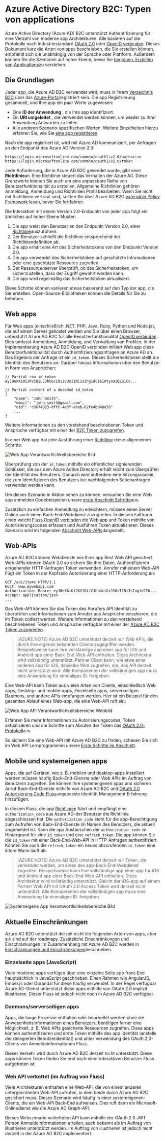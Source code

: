 <properties
    pageTitle="Azure AD B2C | Microsoft Azure"
    description="Die Typen von Applications können Sie in der Azure-Active Directory B2C erstellen."
    services="active-directory-b2c"
    documentationCenter=""
    authors="dstrockis"
    manager="mbaldwin"
    editor=""/>

<tags
    ms.service="active-directory-b2c"
    ms.workload="identity"
    ms.tgt_pltfrm="na"
    ms.devlang="na"
    ms.topic="hero-article"
    ms.date="07/22/2016"
    ms.author="dastrock"/>

# <a name="azure-active-directory-b2c-types-of-applications"></a>Azure Active Directory B2C: Typen von applications

Azure Active Directory (Azure AD) B2C unterstützt Authentifizierung für eine Vielzahl von moderne app Architekturen. Alle basieren auf die Protokolle nach Industriestandard [OAuth 2.0](active-directory-b2c-reference-protocols.md) oder [OpenID verbinden](active-directory-b2c-reference-protocols.md). Dieses Dokument kurz die Arten von apps beschrieben, die Sie erstellen können, empfiehlt sich die unabhängig von der Sprache oder Plattform. Außerdem können Sie die Szenarien auf hoher Ebene, bevor Sie [beginnen, Erstellen von Applications](active-directory-b2c-overview.md#getting-started)zu verstehen.

## <a name="the-basics"></a>Die Grundlagen
Jeder app, die Azure AD B2C verwendet wird, muss in Ihrem [Verzeichnis B2C](active-directory-b2c-get-started.md) über das [Azure-Portal](https://portal.azure.com/)registriert sein. Die app Registrierung gesammelt, und Ihre app ein paar Werte zugewiesen:

- Eine **ID der Anwendung** , die Ihre app identifiziert.
- Ein **URI umgeleitet** , die verwendet werden können, um wieder zu Ihrer Anwendung Antworten zu leiten.
- Alle anderen Szenario-spezifischen Werten. Weitere Einzelheiten hierzu erfahren Sie, wie Sie [eine app registrieren](active-directory-b2c-app-registration.md).

Nach die app registriert ist, wird mit Azure AD kommuniziert, per Anfragen an den Endpunkt des Azure AD-Version 2.0:

```
https://login.microsoftonline.com/common/oauth2/v2.0/authorize
https://login.microsoftonline.com/common/oauth2/v2.0/token
```

Jede Anforderung, die in Azure AD B2C gesendet wurde, gibt einer **Richtlinie**an. Eine Richtlinie steuert das Verhalten der Azure AD. Diese Grenzwerte können Sie auch um eine anpassbare Reihe von Benutzerfunktionalität zu erstellen. Allgemeine Richtlinien gehören Anmeldung, Anmeldung und Richtlinien Profil bearbeiten. Wenn Sie nicht mit Richtlinien vertraut sind, sollten Sie über Azure AD B2C [extensible Policy Framework](active-directory-b2c-reference-policies.md) lesen, bevor Sie fortfahren.

Die Interaktion mit einem Version 2.0-Endpunkt von jeder app folgt ein ähnliches auf hoher Ebene Muster:

1. Die app weist den Benutzer an den Endpunkt Version 2.0, einer [Richtlinie](active-directory-b2c-reference-policies.md)auszuführen.
2. Der Benutzer schließt die Richtlinie entsprechend der Richtliniendefinition ab.
4. Die app erhält eine Art des Sicherheitstokens von den Endpunkt Version 2.0.
5. Die app verwendet das Sicherheitstoken auf geschützte Informationen oder eine geschützte Ressource zugreifen.
6. Der Ressourcenserver überprüft, ob das Sicherheitstoken, um sicherzustellen, dass der Zugriff gewährt werden kann.
7. Die app wird regelmäßig das Sicherheitstoken aktualisiert.

<!-- TODO: Need a page for libraries to link to -->
Diese Schritte können variieren etwas basierend auf den Typ der app, die Sie erstellen. Open-Source-Bibliotheken können die Details für Sie zu beheben.

## <a name="web-apps"></a>Web apps
Für Web apps (einschließlich .NET, PHP, Java, Ruby, Python und Node.js), die auf einem Server gehostet werden und Sie über einen Browser, unterstützt Azure AD B2C für alle Benutzerfunktionalität [OpenID verbinden](active-directory-b2c-reference-protocols.md) . Dies umfasst Anmeldung, Anmeldung, und Verwaltung von Profilen. In der Implementierung Azure AD B2C OpenID verbinden initiiert Web app diese Benutzerfunktionalität durch Authentifizierungsanfragen an Azure AD an. Das Ergebnis der Anfrage ist ein `id_token`. Dieses Sicherheitstoken stellt die Identität des Benutzers an. Darüber hinaus Informationen über den Benutzer in Form von Ansprüchen:

```
// Partial raw id_token
eyJ0eXAiOiJKV1QiLCJhbGciOiJSUzI1NiIsIng1dCI6ImtyaU1QZG1Cd...

// Partial content of a decoded id_token
{
    "name": "John Smith",
    "email": "john.smith@gmail.com",
    "oid": "d9674823-dffc-4e3f-a6eb-62fe4bd48a58"
    ...
}
```

Weitere Informationen zu den vorstehend beschriebenen Token und Ansprüche verfügbar mit einer der [B2C Token zuzugreifen](active-directory-b2c-reference-tokens.md).

In einer Web app hat jede Ausführung einer [Richtlinie](active-directory-b2c-reference-policies.md) diese allgemeinen Schritte:

![Web App Verantwortlichkeitsbereiche Bild](./media/active-directory-b2c-apps/webapp.png)

Überprüfung von der `id_token` mithilfe ein öffentlicher signierenden Schlüssel, die aus dem Azure Active Directory erhält reicht zum Überprüfen der Identität des Benutzers. Dadurch wird außerdem eine Sitzungscookie, die zum Identifizieren des Benutzers bei nachfolgenden Seitenanfragen verwendet werden kann.

Um dieses Szenario in Aktion sehen zu können, versuchen Sie eine Web app anmelden Codebeispielen unsere [erste Abschnitt Schritte](active-directory-b2c-overview.md#getting-started)aus.

Zusätzlich zu einfachen Anmeldung zu erleichtern, müssen einen Server Online auch einen Back-End-Webdienst zuzugreifen. In diesem Fall kann einen weicht [Fluss OpenID verbinden](active-directory-b2c-reference-oidc.md) die Web app und Token mithilfe von Autorisierungscodes erfassen und Ausführen Token aktualisieren. Dieses Szenario wird im folgenden [Abschnitt Web-APIs](#web-apis)dargestellt.

<!--, and in our [WebApp-WebAPI Getting started topic](active-directory-b2c-devquickstarts-web-api-dotnet.md).-->

## <a name="web-apis"></a>Web-APIs
Azure AD B2C können Webdienste wie Ihrer app Rest Web API gesichert. Web-APIs können OAuth 2.0 so sichern Sie ihre Daten, Authentifizieren eingehender HTTP-Anfragen Token verwenden. Anrufer mit einem Web-API Fügt ein Token in der Kopfzeile Autorisierung einer HTTP-Anforderung an:

```
GET /api/items HTTP/1.1
Host: www.mywebapi.com
Authorization: Bearer eyJ0eXAiOiJKV1QiLCJhbGciOiJSUzI1NiIsIng1dCI6...
Accept: application/json
...
```

Das Web-API können Sie das Token des Anrufers API Identität zu überprüfen und Informationen zum Anrufer aus Ansprüche extrahieren, die im Token codiert werden. Weitere Informationen zu den vorstehend beschriebenen Token und Ansprüche verfügbar mit einer der [Azure AD B2C Token zuzugreifen](active-directory-b2c-reference-tokens.md).

> [AZURE.NOTE]
    Azure AD B2C unterstützt derzeit nur Web APIs, die durch ihre eigenen bekannten Clients zugegriffen werden. Beispielsweise kann Ihre vollständige app einer app für iOS und Android app einer Back-End-Web-API enthalten. Diese Architektur wird vollständig unterstützt. Partner Client kann, wie etwa einer anderen app für iOS, dasselbe Web zugreifen, die, das API derzeit nicht unterstützt wird. Alle Komponenten der vollständigen app muss eine Anwendung für einmaliges ID. freigeben.

Eine Web-API kann Token aus vielen Arten von Clients, einschließlich Web apps, Desktop- und mobile-apps, Einzelseite apps, serverseitigen Daemons, und andere APIs empfangen werden. Hier ist ein Beispiel für den gesamten Ablauf eines Web-app, die eine Web-API ruft ein:

![Web App API Verantwortlichkeitsbereiche Webbild](./media/active-directory-b2c-apps/webapi.png)

Erfahren Sie mehr Informationen zu Autorisierungscodes, Token aktualisieren und die Schritte zum Abrufen der Token das [OAuth 2.0-Protokoll](active-directory-b2c-reference-oauth-code.md)aus.

So sichern Sie eine Web-API mit Azure AD B2C zu finden, schauen Sie sich im Web API Lernprogrammen unsere [Erste Schritte im Abschnitt](active-directory-b2c-overview.md#getting-started).

## <a name="mobile-and-native-apps"></a>Mobile und systemeigenen apps
Apps, die auf Geräten, wie z. B. mobilen und desktop-apps installiert werden müssen häufig Back-End-Dienste oder Web APIs im Auftrag von Benutzern zugreifen. Sie können Ihre systemeigenen apps und sicheren Anruf Back-End-Dienste mithilfe von Azure AD B2C und [OAuth 2.0 Autorisierung Code Fluss](active-directory-b2c-reference-oauth-code.md)angepasste Identität Management Erfahrung hinzufügen.  

In diesem Fluss, die app [Richtlinien](active-directory-b2c-reference-policies.md) führt und empfängt eine `authorization_code` aus Azure AD-der Benutzer die Richtlinie abgeschlossen hat. Die `authorization_code` steht für die app-Berechtigung zum Aufrufen von Back-End-Dienste im Namen des Benutzers, die aktuell angemeldet ist. Kann die app Austauschen der `authorization_code` im Hintergrund für eine `id_token` und eine `refresh_token`.  Die app können Sie die `id_token` mit einer Back-End-Web-API in HTTP-Anfragen authentifiziert. Können Sie auch die `refresh_token` ein neues abzurufenden `id_token` eine ältere Wann läuft ab.

> [AZURE.NOTE]
    Azure AD B2C unterstützt derzeit nur Token, die verwendet werden, um einen des app-Back-End-Webdienst zugreifen. Beispielsweise kann Ihre vollständige app einer app für iOS und Android app einer Back-End-Web-API enthalten. Diese Architektur wird vollständig unterstützt. Gleicht der iOS-app auf einem Partner Web API mit OAuth 2.0 Access Token wird derzeit nicht unterstützt. Alle Komponenten der vollständigen app muss eine Anwendung für einmaliges ID. freigeben.

![Systemeigene App Verantwortlichkeitsbereiche Bild](./media/active-directory-b2c-apps/native.png)

## <a name="current-limitations"></a>Aktuelle Einschränkungen
Azure AD B2C unterstützt derzeit nicht die folgenden Arten von apps, aber sie sind auf der roadmapy. Zusätzliche Einschränkungen und Einschränkungen im Zusammenhang mit Azure AD B2C werden in [Einschränkungen und Einschränkungen](active-directory-b2c-limitations.md)beschrieben.

### <a name="single-page-apps-javascript"></a>Einzelseite apps (JavaScript)
Viele moderne apps verfügen über eine einzelne Seite app front-End hauptsächlich in JavaScript geschrieben. Einen Rahmen wie AngularJS, Ember.js oder Durandal für diese häufig verwendet. In der Regel verfügbar Azure AD-Dienst unterstützt diese apps mithilfe von OAuth 2.0 implizit illustrieren. Dieser Fluss ist jedoch nicht noch in Azure AD B2C verfügbar.

### <a name="daemonsserver-side-apps"></a>Daemons/serverseitigen apps
Apps, die lange Prozesse enthalten oder bearbeitet werden ohne die Anwesenheitsinformationen eines Benutzers, benötigen ferner eine Möglichkeit, z. B. Web APIs gesicherte Ressourcen zugreifen. Diese apps können authentifizieren und erste Token mithilfe des app Identität (anstelle der delegierten Benutzeridentität) und unter Verwendung des OAuth 2.0-Clients von Anmeldeinformationen Fluss.

Dieser Verkehr wird durch Azure AD B2C derzeit nicht unterstützt. Diese apps können Token finden Sie erst nach einer interaktiven Benutzer Fluss aufgetreten ist.

### <a name="web-api-chains-on-behalf-of-flow"></a>Web API verkettet (im Auftrag von Fluss)
Viele Architekturen enthalten eine Web-API, die von einem anderen untergeordneten Web-API aufrufen, in dem beide durch Azure AD B2C gesichert muss. Dieses Szenario wird häufig in einer systemeigenen-Clients, die ein Web-API Back-End aufweisen. Dies ruft dann ein Microsoft-Onlinedienst wie die Azure AD Graph-API.

Dieses Webszenario verketteten API kann mithilfe der OAuth 2.0 JWT Person Anmeldeinformationen erteilen, auch bekannt als im Auftrag von illustrieren unterstützt werden.  Im Auftrag von illustrieren ist jedoch nicht derzeit in der Azure AD B2C implementiert.
